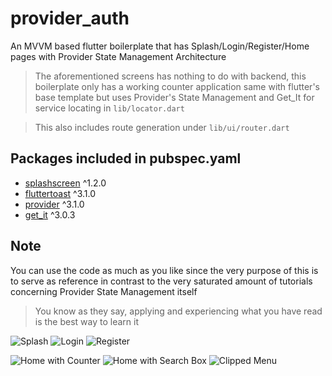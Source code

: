 # provider_auth
An MVVM based flutter boilerplate that has Splash/Login/Register/Home pages with Provider State Management Architecture

> The aforementioned screens has nothing to do with backend, this boilerplate only has a working counter application same with flutter's base template but uses Provider's State Management and Get_It for service locating in `lib/locator.dart`

> This also includes route generation under `lib/ui/router.dart`

## Packages included in pubspec.yaml

* [splashscreen](https://pub.dev/packages/splashscreen) ^1.2.0
* [fluttertoast](https://pub.dev/packages/fluttertoast) ^3.1.0
* [provider](https://pub.dev/packages/provider) ^3.1.0
* [get_it](https://pub.dev/packages/get_it) ^3.0.3

## Note

You can use the code as much as you like since the very purpose of this is to serve as reference in contrast to the very saturated amount of tutorials concerning Provider State Management itself

> You know as they say, applying and experiencing what you have read is the best way to learn it


![Splash](https://i.imgur.com/A8BR20t.jpg) ![Login](https://i.imgur.com/C0vQmJH.jpg) ![Register](https://i.imgur.com/AxjSQd8.jpg)

![Home with Counter](https://i.imgur.com/cibNrlu.jpg) ![Home with Search Box](https://i.imgur.com/X4cWnz1.jpg) ![Clipped Menu](https://i.imgur.com/VZd0vri.jpg)
